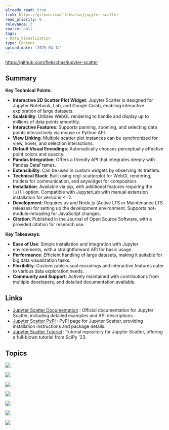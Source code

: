 ```yaml
---
already_read: true
link: https://github.com/flekschas/jupyter-scatter
read_priority: 0
relevance: 3
source: null
tags:
- Data_Visualization
type: Content
upload_date: '2025-04-12'
---
```


https://github.com/flekschas/jupyter-scatter
## Summary

**Key Technical Points:**

- **Interactive 2D Scatter Plot Widget**: Jupyter Scatter is designed for Jupyter Notebook, Lab, and Google Colab, enabling interactive exploration of large datasets.
- **Scalability**: Utilizes WebGL rendering to handle and display up to millions of data points smoothly.
- **Interactive Features**: Supports panning, zooming, and selecting data points interactively via mouse or Python API.
- **View Linking**: Multiple scatter plot instances can be synchronized for view, hover, and selection interactions.
- **Default Visual Encodings**: Automatically chooses perceptually effective point colors and opacity.
- **Pandas Integration**: Offers a friendly API that integrates deeply with Pandas DataFrames.
- **Extensibility**: Can be used in custom widgets by observing its traitlets.
- **Technical Stack**: Built using regl-scatterplot for WebGL rendering, traitlets for communication, and anywidget for composition.
- **Installation**: Available via pip, with additional features requiring the `[all]` option. Compatible with JupyterLab with manual extension installation for versions <=2.
- **Development**: Requires uv and Node.js (Active LTS or Maintenance LTS releases) for setting up the development environment. Supports hot-module-reloading for JavaScript changes.
- **Citation**: Published in the Journal of Open Source Software, with a provided citation for research use.

**Key Takeaways:**

- **Ease of Use**: Simple installation and integration with Jupyter environments, with a straightforward API for basic usage.
- **Performance**: Efficient handling of large datasets, making it suitable for big data visualization tasks.
- **Flexibility**: Customizable visual encodings and interactive features cater to various data exploration needs.
- **Community and Support**: Actively maintained with contributions from multiple developers, and detailed documentation available.
## Links

- [Jupyter Scatter Documentation](https://jupyter-scatter.dev) : Official documentation for Jupyter Scatter, including detailed examples and API descriptions.
- [Jupyter Scatter PyPI](https://pypi.org/project/jupyter-scatter) : PyPI page for Jupyter Scatter, providing installation instructions and package details.
- [Jupyter Scatter Tutorial](https://github.com/flekschas/jupyter-scatter-tutorial) : Tutorial repository for Jupyter Scatter, offering a full-blown tutorial from SciPy '23.

## Topics

![](topics/Library/jupyter%20scatter)

![](topics/Library/regl%20scatterplot)

![](topics/Library/traitlets)

![](topics/Library/anywidget)

![](topics/Library/Seaborn)

![](topics/Library/TQDM)

![](topics/Concept/HDBSCAN)